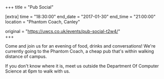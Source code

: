 +++
title = "Pub Social"

[extra]
time = "18:30:00"
end_date = "2017-01-30"
end_time = "21:00:00"
location = "Phantom Coach, Canley"

original = "https://uwcs.co.uk/events/pub-social-t2w4/"    
+++

Come and join us for an evening of food, drinks and conversations\! We're currently going to the Phantom Coach, a cheap pub that's within walking distance of campus.

If you don't know where it is, meet us outside the Department Of Computer Science at 6pm to walk with us.

